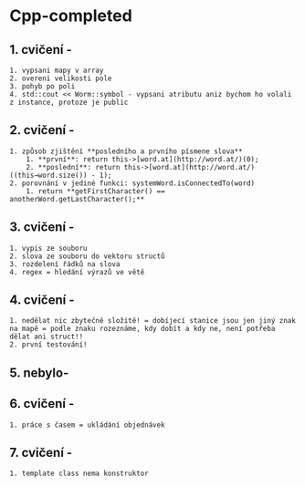 # Cpp-completed

## **1. cvičení -**
    1. vypsani mapy v array
    2. overeni velikosti pole
    3. pohyb po poli
    4. std::cout << Worm::symbol - vypsani atributu aniz bychom ho volali z instance, protoze je public
    
## **2. cvičení -** 
    1. způsob zjištění **posledního a prvního písmene slova**
        1. **první**: return this->[word.at](http://word.at/)(0);
        2. **poslední**: return this->[word.at](http://word.at/)((this→word.size()) - 1);
    2. porovnání v jediné funkci: systemWord.isConnectedTo(word)
        1. return **getFirstCharacter() == anotherWord.getLastCharacter();**
        
## **3. cvičení -** 
    1. vypis ze souboru
    2. slova ze souboru do vektoru structů
    3. rozdelení řádků na slova
    4. regex = hledání výrazů ve větě
    
## **4. cvičení -**
    1. nedělat nic zbytečně složitě! = dobíjecí stanice jsou jen jiný znak na mapě = podle znaku rozeznáme, kdy dobít a kdy ne, není potřeba dělat ani struct!!
    2. první testování! 
## **5. nebylo-**

## **6. cvičení -** 
    1. práce s časem = ukládání objednávek
    
## **7. cvičení -**
    1. template class nema konstruktor
